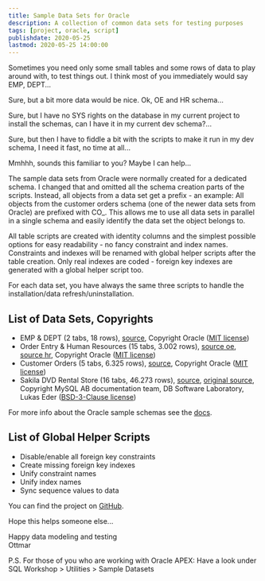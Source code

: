 ```yaml
---
title: Sample Data Sets for Oracle
description: A collection of common data sets for testing purposes
tags: [project, oracle, script]
publishdate: 2020-05-25
lastmod: 2020-05-25 14:00:00
---
```


Sometimes you need only some small tables and some rows of data to play around with, to test things out. I think most of you immediately would say EMP, DEPT...

Sure, but a bit more data would be nice. Ok, OE and HR schema...

Sure, but I have no SYS rights on the database in my current project to install the schemas, can I have it in my current dev schema?...

Sure, but then I have to fiddle a bit with the scripts to make it run in my dev schema, I need it fast, no time at all...

Mmhhh, sounds this familiar to you? Maybe I can help...

The sample data sets from Oracle were normally created for a dedicated schema. I changed that and omitted all the schema creation parts of the scripts. Instead, all objects from a data set get a prefix - an example: All objects from the customer orders schema (one of the newer data sets from Oracle) are prefixed with CO_. This allows me to use all data sets in parallel in a single schema and easily identify the data set the object belongs to.

All table scripts are created with identity columns and the simplest possible options for easy readability - no fancy constraint and index names. Constraints and indexes will be renamed with global helper scripts after the table creation. Only real indexes are coded - foreign key indexes are generated with a global helper script too.

For each data set, you have always the same three scripts to handle the installation/data refresh/uninstallation.

## List of Data Sets, Copyrights

- EMP & DEPT (2 tabs, 18 rows), [source](https://github.com/oracle/dotnet-db-samples/blob/master/schemas/scott.sql), Copyright Oracle ([MIT license](https://github.com/oracle/dotnet-db-samples/blob/master/LICENSE))
- Order Entry & Human Resources (15 tabs, 3.002 rows), [source oe](https://github.com/oracle/db-sample-schemas/tree/master/order_entry), [source hr](https://github.com/oracle/db-sample-schemas/tree/master/human_resources), Copyright Oracle ([MIT license](https://github.com/oracle/db-sample-schemas/blob/master/LICENSE.md))
- Customer Orders (5 tabs, 6.325 rows), [source](https://github.com/oracle/db-sample-schemas/tree/master/customer_orders), Copyright Oracle ([MIT license](https://github.com/oracle/db-sample-schemas/blob/master/LICENSE.md))
- Sakila DVD Rental Store (16 tabs, 46.273 rows), [source](https://github.com/jOOQ/jOOQ/tree/master/jOOQ-examples/Sakila), [original source](https://code.google.com/archive/p/sakila-sample-database-ports/), Copyright MySQL AB documentation team, DB Software Laboratory, Lukas Eder ([BSD-3-Clause license](http://opensource.org/licenses/BSD-3-Clause))

For more info about the Oracle sample schemas see the [docs](https://docs.oracle.com/database/121/COMSC/overview.htm#COMSC002).

## List of Global Helper Scripts

- Disable/enable all foreign key constraints
- Create missing foreign key indexes
- Unify constraint names
- Unify index names
- Sync sequence values to data

You can find the project on [GitHub](https://github.com/ogobrecht/sample-data-sets-for-oracle).

Hope this helps someone else...

Happy data modeling and testing<br>
Ottmar

P.S. For those of you who are working with Oracle APEX: Have a look under SQL Workshop > Utilities > Sample Datasets
